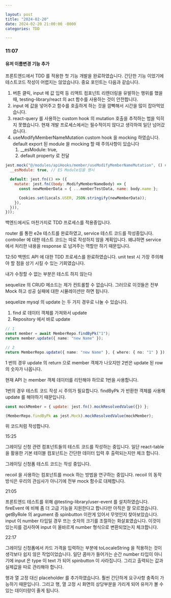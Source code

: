 ```yaml
---

layout: post
title: "2024-02-20"
date: 2024-02-20 21:00:00 -0000
categories: TDD

---
```


### 11:07

#### 유저 이름변경 기능 추가

프론트엔드에서 TDD 를 적용한 첫 기능 개발을 완료하였습니다.
간단한 기능 이었기에 테스트코드 작성이 어렵지는 않았습니다.
중요 포인트는 다음과 같습니다.

1. 버튼 클릭, input 에 값 입력 등 리액트 컴포넌트 리렌더링을 유발하는 행위를 했을 때, testing-library/react 의 act 함수를 사용하는 것이 안전합니다.
2. input 에 값을 넣어주고 함수를 호출하게 하는 것을 깜빡해서 시간을 많이 잡아먹었습니다.
3. react-query 를 사용하는 custom hook 의 mutation 호출을 추적하는 법을 익히지 못했습니다. 현재 개발 프로세스에서는 필수적이지 않다고 생각하여 일단 넘어갔습니다.
4. useModifyMemberNameMutation custom hook 을 mocking 하였습니다. default export 된 module 을 mocking 할 때 주의사항이 있습니다
   1. \_\_esModule: true,
   2. default property 로 전달

```javascript
jest.mock("@/modules/apiHooks/member/useModifyMemberNameMutation", () => ({
  __esModule: true, // ES Module임을 명시

  default: jest.fn(() => ({
    mutate: jest.fn((body: ModifyMemberNameBody) => {
      const newMemberData = { ...memberTestData, name: body.name };

      Cookies.set(Locals.USER, JSON.stringify(newMemberData));
    }),
  })),
}));
```

백엔드에서도 마찬가지로 TDD 프로세스를 적용중입니다.

router 를 통한 e2e 테스트를 완료하였고, service 테스트 코드를 작성중입니다.
controller 에 대한 테스트 코드는 따로 작성하지 않을 계획입니다.
왜냐하면 service 에서 처리한 내용을 response 로 넘겨주는 역할만 하기 때문입니다.

12:50
백엔드 API 에 대한 TDD 프로세스를 완료하였습니다.
unit test 시 가장 주의해야 할 점을 상기 시킬 수 있는 기회였습니다.

내가 수정할 수 없는 부분은 테스트 하지 않는다

sequelize 의 CRUD 메소드는 제가 컨트롤할 수 없습니다.
그러므로 이것들은 전부 Mock 하고 성공 실패에 대한 시뮬레이션만 하면 됩니다.

sequelize mysql 의 update 는 두 가지 경우로 나눌 수 있습니다.

1. find 로 데이터 객체를 가져와서 update
2. Repository 에서 바로 update

```typescript
// 1
const member = await MemberRepo.findByPk("1");
return member.update({ name: "new Name" });

// 2
return MemberRepo.update({ name: "new Name" }, { where: { no: "1" } });
```

1 번의 경우 update 의 return 으로 member 객체가 나오지만 2번은 update 된 row 의 숫자가 나옵니다.

현재 API 는 member 객체 데이터를 리턴해야 하므로 1번을 사용합니다.

1번의 경우 테스트 코드 작성 시 주의가 필요합니다.
findByPk 가 반환한 객체를 사용해 update 를 해야하기 때문입니다.

```javascript
const mockMember = { update: jest.fn().mockResolvedValue({}) };

(MemberRepo.findByPk as jest.Mock).mockResolvedValue(mockMember);
```

위 코드처럼 작성합니다.

15:25

그레이딩 신청 관련 컴포넌트들의 테스트 코드를 작성하는 중입니다.
일단 react-table 을 활용한 기본 테이블 컴포넌트는 간단한 데이터 입력 후 출력되는지만 체크 합니다.

그레이딩 신청폼 테스트 코드는 작성 중입니다.

recoil 을 사용하는 컴포넌트를 mock 하는 방법을 연구하는 중입니다.
recoil 의 동작방식은 우리의 관심사가 아니기에 전부 mock 함수로 대체합니다.

21:05

프론트엔드 테스트를 위해 @testing-library/user-event 를 설치하였습니다.
fireEvent 에 비해 좀 더 고급 기능을 지원한다고 합니다만 아직은 잘 모르겠습니다.
getByRole 의 argument 중 spinbutton 이란게 있어서 무엇인지 찾아보았습니다.
input 이 number 타입일 경우 뜨는 숫자의 크기를 조절하는 화살표였습니다.
이것이 있는지를 검사하여 input 이 올바르게 number 형식으로 변환되었는지 체크합니다.

22:17

그레이딩 신청폼에서 카드 가격을 입력하는 부분에 toLocaleString 을 적용하는 것이 생각보다 쉽지 않은 작업이었습니다.
일단 콤마가 들어가는 순간 number 타입이 아니기에 input 은 type 이 text 가 되어 spinbutton 이 사라집니다.
그리고 출력되는 값과 실제값을 따로 관리해야 합니다.

행과 열 고정 대신 placeholder 를 추가하였습니다. 훨씬 간단하게 요구사항 충족이 가능하기 때문입니다.
그리고 행, 열 고정 시 화면의 상당부분을 가리게 되어 유저가 볼 수 있는 데이터량이 줄게 됩니다.
